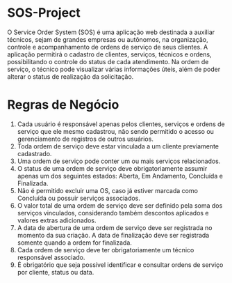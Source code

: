 # SOS-Project

O Service Order System (SOS) é uma aplicação web destinada a auxiliar técnicos, sejam de grandes empresas ou autônomos, 
na organização, controle e acompanhamento de ordens de serviço de seus clientes. A aplicação permitirá o cadastro de 
clientes, serviços, técnicos e ordens, possibilitando o controle do status de cada atendimento. Na ordem de serviço, o 
técnico pode visualizar várias informações úteis, além de poder alterar o status de realização da solicitação.

# Regras de Negócio

1. Cada usuário é responsável apenas pelos clientes, serviços e ordens de serviço que ele mesmo cadastrou, não sendo 
permitido o acesso ou gerenciamento de registros de outros usuários.
2. Toda ordem de serviço deve estar vinculada a um cliente previamente cadastrado.
3. Uma ordem de serviço pode conter um ou mais serviços relacionados.
4. O status de uma ordem de serviço deve obrigatoriamente assumir apenas um dos seguintes estados: Aberta, Em Andamento, 
Concluída e Finalizada.
5. Não é permitido excluir uma OS, caso já estiver marcada como Concluída ou possuir serviços associados.
6. O valor total de uma ordem de serviço deve ser definido pela soma dos serviços vinculados, considerando também 
descontos aplicados e valores extras adicionados.
7. A data de abertura de uma ordem de serviço deve ser registrada no momento da sua criação. A data de finalização deve 
ser registrada somente quando a ordem for finalizada.
8. Cada ordem de serviço deve ter obrigatoriamente um técnico responsável associado.
9. É obrigatório que seja possível identificar e consultar ordens de serviço por cliente, status ou data.